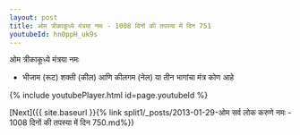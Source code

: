 ```yaml
---
layout: post
title: ओम त्रीकाकूध्ये मंत्रया नमः - 1008 दिनों की तपस्या में दिन 751
youtubeId: hn0ppH_uk9s
---
```

 
 
 ओम त्रीकाकूध्ये मंत्रया नमः  
 
 -  भीजाम (रूट) शक्ती (कील) आणि कीलगम (नेल) या तीन भागांचा मंत्र कोण आहे 
 
  
 
  
 
 
 
 
 
 


{% include youtubePlayer.html id=page.youtubeId %}
 
[Next]({{ site.baseurl }}{% link  split1/_posts/2013-01-29-ओम सर्व लोक करुणे नमः - 1008 दिनों की तपस्या में दिन 750.md%})
 
